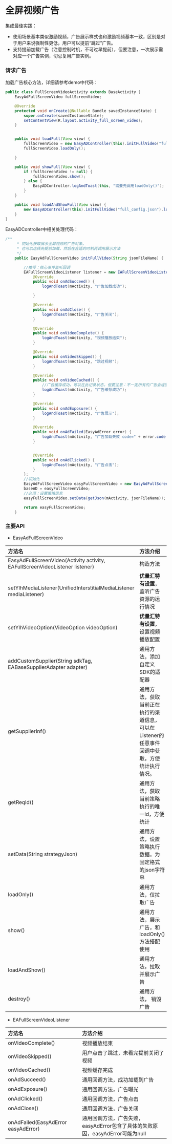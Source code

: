 # 全屏视频广告

集成最佳实践：

- 使用场景基本类似激励视频，广告展示样式也和激励视频基本一致，区别是对于用户来说强制性更低，用户可以提前“跳过”广告。
- 支持提前加载广告（注意控制时机，不可过早提前），但要注意，一次展示需对应一个广告实例，切忌复用广告实例。
 

### 请求广告

加载广告核心方法，详细请参考demo中代码：

```java
public class FullScreenVideoActivity extends BaseActivity {
    EasyAdFullScreenVideo fullScreenVideo;

    @Override
    protected void onCreate(@Nullable Bundle savedInstanceState) {
        super.onCreate(savedInstanceState);
        setContentView(R.layout.activity_full_screen_video);
    }


    public void loadFull(View view) {
        fullScreenVideo = new EasyADController(this).initFullVideo("full_config.json");
        fullScreenVideo.loadOnly();

    }

    public void showFull(View view) {
        if (fullScreenVideo != null) {
            fullScreenVideo.show();
        } else {
            EasyADController.logAndToast(this, "需要先调用loadOnly()");
        }
    }

    public void loadAndShowFull(View view) {
        new EasyADController(this).initFullVideo("full_config.json").loadAndShow();
    }
}
```

EasyADController中相关处理代码：

```java
/**
     * 初始化获取展示全屏视频的广告对象。
     * 也可以选择先提前加载，然后在合适的时机再调用展示方法
     */
    public EasyAdFullScreenVideo initFullVideo(String jsonFileName) {

        //推荐：核心事件监听回调
        EAFullScreenVideoListener listener = new EAFullScreenVideoListener() {
            @Override
            public void onAdSucceed() {
                logAndToast(mActivity, "广告加载成功");

            }

            @Override
            public void onAdClose() {
                logAndToast(mActivity, "广告关闭");
            }

            @Override
            public void onVideoComplete() {
                logAndToast(mActivity, "视频播放结束");
            }

            @Override
            public void onVideoSkipped() {
                logAndToast(mActivity, "跳过视频");
            }

            @Override
            public void onVideoCached() {
                //广告缓存成功，可以在此记录状态，但要注意：不一定所有的广告会返回该回调
                logAndToast(mActivity, "广告缓存成功");
            }

            @Override
            public void onAdExposure() {
                logAndToast(mActivity, "广告展示");
            }

            @Override
            public void onAdFailed(EasyAdError error) {
                logAndToast(mActivity, "广告加载失败 code=" + error.code + " msg=" + error.msg);
            }


            @Override
            public void onAdClicked() {
                logAndToast(mActivity, "广告点击");
            }
        };
        //初始化
        EasyAdFullScreenVideo easyFullScreenVideo = new EasyAdFullScreenVideo(mActivity, listener);
        baseAD = easyFullScreenVideo;
        //必须：设置策略信息
        easyFullScreenVideo.setData(getJson(mActivity, jsonFileName));

        return easyFullScreenVideo;
    }

```


### 主要API

* EasyAdFullScreenVideo


|方法名 | 方法介绍
|:------------- |:---------------|  
|EasyAdFullScreenVideo(Activity activity, EAFullScreenVideoListener listener) | 构造方法
|setYlhMediaListener(UnifiedInterstitialMediaListener mediaListener) |**优量汇特有设置**，监听广告资源的运行情况
|setYlhVideoOption(VideoOption videoOption) |**优量汇特有设置**，设置视频播放配置
|addCustomSupplier(String sdkTag, EABaseSupplierAdapter adapter) | 通用方法，添加自定义SDK的适配器
|getSupplierInf() | 通用方法，获取当前正在执行的渠道信息，可以在Listener的任意事件回调中获取，方便统计执行情况。
|getReqId() |通用方法，获取当前策略执行的唯一id，方便统计
|setData(String strategyJson)|通用方法，设置策略执行数据，为固定格式的json字符串
|loadOnly() |通用方法，仅拉取广告
|show() | 通用方法，展示广告，和loadOnly()方法搭配使用
|loadAndShow() | 通用方法，拉取并展示广告
|destroy()|通用方法， 销毁广告

* EAFullScreenVideoListener

|方法名 | 方法介绍
|:------------- |:---------------|  
|onVideoComplete()|视频播放结束
|onVideoSkipped()|用户点击了跳过，未看完提前关闭了视频
|onVideoCached()|视频缓存完成
|onAdSucceed() |通用回调方法，成功加载到广告
|onAdExposure() |通用回调方法，广告曝光
|onAdClicked() |通用回调方法，广告点击
|onAdClose() |通用回调方法，广告关闭
|onAdFailed(EasyAdError easyAdError) |通用回调方法，广告失败，easyAdError包含了具体的失败原因，easyAdError可能为null
 
